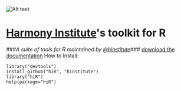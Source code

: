 ![Alt text](http://dl.dropbox.com/u/6535582/HI_Files/hiR/imgs/hidatalab.jpg)
# [Harmony Institute](http://www.harmony-institute.org/)'s toolkit for R #
###_A suite of tools for R maintained by [@hinstitute](http://www.twitter.com/hinstitute)_###
[download the documentation](http://github.com/hinstitute/hiR/blob/master/hiR-manual.pdf?raw=true)
How to Install:

	library("devtools")
	install_github("hiR", "hinstitute")
	library("hiR")
	help(package="hiR")

